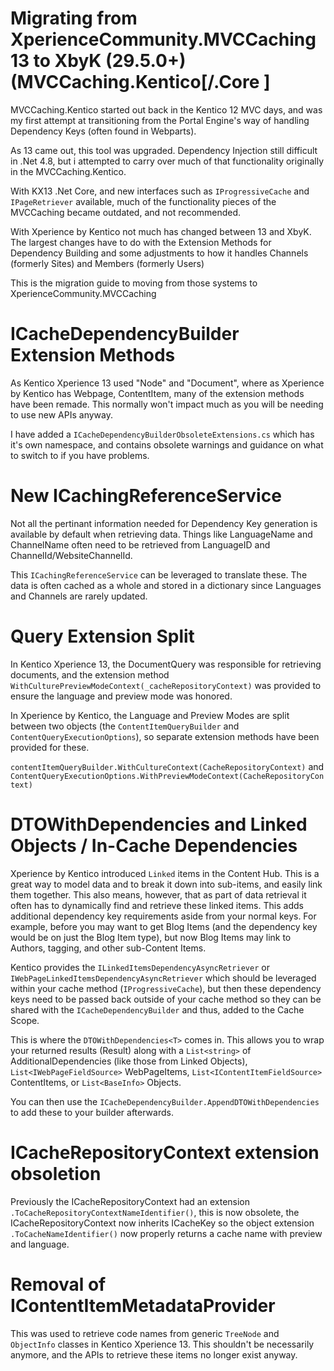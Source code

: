 

# Migrating from XperienceCommunity.MVCCaching 13 to XbyK (29.5.0+) (MVCCaching.Kentico[/.Core ]
MVCCaching.Kentico started out back in the Kentico 12 MVC days, and was my first attempt at transitioning from the Portal Engine's way of handling Dependency Keys (often found in Webparts).

As 13 came out, this tool was upgraded.  Dependency Injection still difficult in .Net 4.8, but i attempted to carry over much of that functionality originally in the MVCCaching.Kentico.

With KX13 .Net Core, and new interfaces such as `IProgressiveCache` and `IPageRetriever` available, much of the functionality pieces of the MVCCaching became outdated, and not recommended.

With Xperience by Kentico not much has changed between 13 and XbyK.  The largest changes have to do with the Extension Methods for Dependency Building and some adjustments to how it handles Channels (formerly Sites) and Members (formerly Users)

This is the migration guide to moving from those systems to XperienceCommunity.MVCCaching

# ICacheDependencyBuilder Extension Methods
As Kentico Xperience 13 used "Node" and "Document", where as Xperience by Kentico has Webpage, ContentItem, many of the extension methods have been remade.  This normally won't impact much as you will be needing to use new APIs anyway.  

I have added a `ICacheDependencyBuilderObsoleteExtensions.cs` which has it's own namespace, and contains obsolete warnings and guidance on what to switch to if you have problems.

# New ICachingReferenceService
Not all the pertinant information needed for Dependency Key generation is available by default when retrieving data.  Things like LanguageName and ChannelName often need to be retrieved from LanguageID and ChannelId/WebsiteChannelId.  

This `ICachingReferenceService` can be leveraged to translate these.  The data is often cached as a whole and stored in a dictionary since Languages and Channels are rarely updated.

# Query Extension Split
In Kentico Xperience 13, the DocumentQuery was responsible for retrieving documents, and the extension method `WithCulturePreviewModeContext(_cacheRepositoryContext)` was provided to ensure the language and preview mode was honored.

In Xperience by Kentico, the Language and Preview Modes are split between two objects (the `ContentItemQueryBuilder` and `ContentQueryExecutionOptions`), so separate extension methods have been provided for these.

`contentItemQueryBuilder.WithCultureContext(CacheRepositoryContext)` and `ContentQueryExecutionOptions.WithPreviewModeContext(CacheRepositoryContext)`

# DTOWithDependencies and Linked Objects / In-Cache Dependencies
Xperience by Kentico introduced `Linked` items in the Content Hub.  This is a great way to model data and to break it down into sub-items, and easily link them together.  This also means, however, that as part of data retrieval it often has to dynamically find and retrieve these linked items.  This adds additional dependency key requirements aside from your normal keys.  For example, before you may want to get Blog Items (and the dependency key would be on just the Blog Item type), but now Blog Items may link to Authors, tagging, and other sub-Content Items.

Kentico provides the `ILinkedItemsDependencyAsyncRetriever` or `IWebPageLinkedItemsDependencyAsyncRetriever` which should be leveraged within your cache method (`IProgressiveCache`), but then these dependency keys need to be passed back outside of your cache method so they can be shared with the `ICacheDependencyBuilder` and thus, added to the Cache Scope.

This is where the `DTOWithDependencies<T>` comes in.  This allows you to wrap your returned results (Result) along with a `List<string>` of AdditionalDependencies (like those from Linked Objects), `List<IWebPageFieldSource>` WebPageItems, `List<IContentItemFieldSource>` ContentItems, or `List<BaseInfo>` Objects. 

You can then use the `ICacheDependencyBuilder.AppendDTOWithDependencies` to add these to your builder afterwards.

# ICacheRepositoryContext extension obsoletion
Previously the ICacheRepositoryContext had an extension `.ToCacheRepositoryContextNameIdentifier()`, this is now obsolete, the ICacheRepositoryContext now inherits ICacheKey so the object extension `.ToCacheNameIdentifier()` now properly returns a cache name with preview and language.

# Removal of IContentItemMetadataProvider
This was used to retrieve code names from generic `TreeNode` and `ObjectInfo` classes in Kentico Xperience 13.  This shouldn't be necessarily anymore, and the APIs to retrieve these items no longer exist anyway.